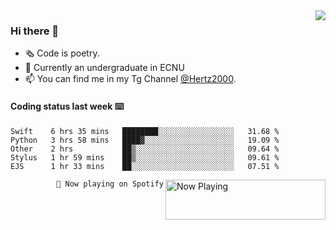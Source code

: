 <img  align="right" src="https://github-readme-stats.vercel.app/api?username=BillChen2K&show_icons=true&count_private=true&hide_title=true">

### Hi there 👋

- 🗞 Code is poetry.
- 🌱 Currently an undergraduate in ECNU
- 📫 You can find me in my Tg Channel [@Hertz2000](https://t.me/Hertz2000).

#### Coding status last week ⌨️

<!--START_SECTION:waka-->
```text
Swift    6 hrs 35 mins   ████████░░░░░░░░░░░░░░░░░   31.68 % 
Python   3 hrs 58 mins   ████▓░░░░░░░░░░░░░░░░░░░░   19.09 % 
Other    2 hrs           ██▒░░░░░░░░░░░░░░░░░░░░░░   09.64 % 
Stylus   1 hr 59 mins    ██▒░░░░░░░░░░░░░░░░░░░░░░   09.61 % 
EJS      1 hr 33 mins    ██░░░░░░░░░░░░░░░░░░░░░░░   07.51 % 
```
<!--END_SECTION:waka-->


<div>
<a href="https://spotify-now-playing.billchen2k.vercel.app/now-playing?open">
   <img align="right" src="https://spotify-now-playing.billchen2k.vercel.app/now-playing" width="256" height="64" alt="Now Playing">
</a>
</div>

<div>
<p align="right"><code>🎵 Now playing on Spotify</code></p>
</div>

<!--
**BillChen2K/BillChen2K** is a ✨ _special_ ✨ repository because its `README.md` (this file) appears on your GitHub profile.

Here are some ideas to get you started:

- 🔭 I’m currently working on ...
- 🌱 I’m currently learning ...
- 👯 I’m looking to collaborate on ...
- 🤔 I’m looking for help with ...
- 💬 Ask me about ...
- 📫 How to reach me: ...
- 😄 Pronouns: ...
- ⚡ Fun fact: ...
-->
